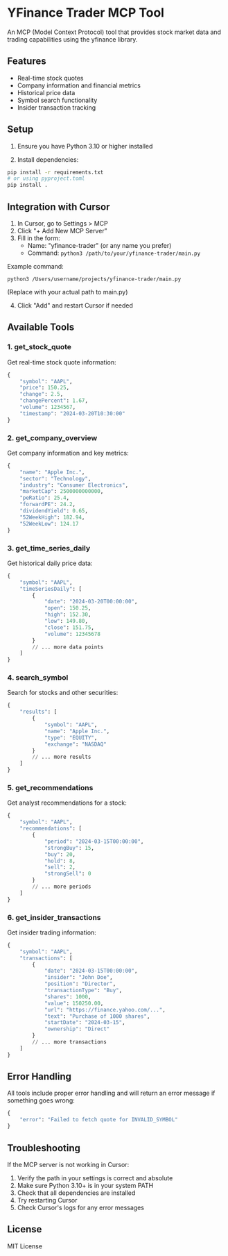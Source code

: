 # YFinance Trader MCP Tool

An MCP (Model Context Protocol) tool that provides stock market data and trading capabilities using the yfinance library.

## Features

- Real-time stock quotes
- Company information and financial metrics
- Historical price data
- Symbol search functionality
- Insider transaction tracking

## Setup

1. Ensure you have Python 3.10 or higher installed

2. Install dependencies:
```bash
pip install -r requirements.txt
# or using pyproject.toml
pip install .
```

## Integration with Cursor

1. In Cursor, go to Settings > MCP
2. Click "+ Add New MCP Server"
3. Fill in the form:
   - Name: "yfinance-trader" (or any name you prefer)
   - Command: `python3 /path/to/your/yfinance-trader/main.py`

Example command:
```
python3 /Users/username/projects/yfinance-trader/main.py
```
(Replace with your actual path to main.py)

4. Click "Add" and restart Cursor if needed

## Available Tools

### 1. get_stock_quote
Get real-time stock quote information:
```python
{
    "symbol": "AAPL",
    "price": 150.25,
    "change": 2.5,
    "changePercent": 1.67,
    "volume": 1234567,
    "timestamp": "2024-03-20T10:30:00"
}
```

### 2. get_company_overview
Get company information and key metrics:
```python
{
    "name": "Apple Inc.",
    "sector": "Technology",
    "industry": "Consumer Electronics",
    "marketCap": 2500000000000,
    "peRatio": 25.4,
    "forwardPE": 24.2,
    "dividendYield": 0.65,
    "52WeekHigh": 182.94,
    "52WeekLow": 124.17
}
```

### 3. get_time_series_daily
Get historical daily price data:
```python
{
    "symbol": "AAPL",
    "timeSeriesDaily": [
        {
            "date": "2024-03-20T00:00:00",
            "open": 150.25,
            "high": 152.30,
            "low": 149.80,
            "close": 151.75,
            "volume": 12345678
        }
        // ... more data points
    ]
}
```

### 4. search_symbol
Search for stocks and other securities:
```python
{
    "results": [
        {
            "symbol": "AAPL",
            "name": "Apple Inc.",
            "type": "EQUITY",
            "exchange": "NASDAQ"
        }
        // ... more results
    ]
}
```

### 5. get_recommendations
Get analyst recommendations for a stock:
```python
{
    "symbol": "AAPL",
    "recommendations": [
        {
            "period": "2024-03-15T00:00:00",
            "strongBuy": 15,
            "buy": 20,
            "hold": 8,
            "sell": 2,
            "strongSell": 0
        }
        // ... more periods
    ]
}
```

### 6. get_insider_transactions
Get insider trading information:
```python
{
    "symbol": "AAPL",
    "transactions": [
        {
            "date": "2024-03-15T00:00:00",
            "insider": "John Doe",
            "position": "Director",
            "transactionType": "Buy",
            "shares": 1000,
            "value": 150250.00,
            "url": "https://finance.yahoo.com/...",
            "text": "Purchase of 1000 shares",
            "startDate": "2024-03-15",
            "ownership": "Direct"
        }
        // ... more transactions
    ]
}
```

## Error Handling

All tools include proper error handling and will return an error message if something goes wrong:
```python
{
    "error": "Failed to fetch quote for INVALID_SYMBOL"
}
```

## Troubleshooting

If the MCP server is not working in Cursor:
1. Verify the path in your settings is correct and absolute
2. Make sure Python 3.10+ is in your system PATH
3. Check that all dependencies are installed
4. Try restarting Cursor
5. Check Cursor's logs for any error messages

## License

MIT License 